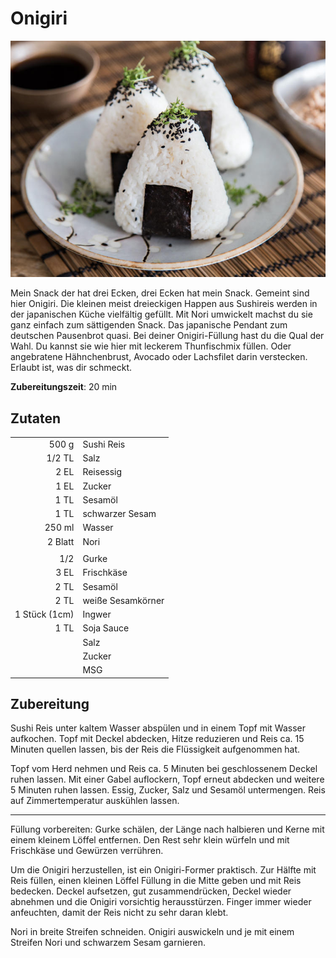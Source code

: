 # Onigiri

![Onigiri](./img/onigiri.jpg) 

Mein Snack der hat drei Ecken, drei Ecken hat mein Snack. Gemeint sind hier Onigiri. Die kleinen meist dreieckigen Happen aus Sushireis werden in der japanischen Küche vielfältig gefüllt. Mit Nori umwickelt machst du sie ganz einfach zum sättigenden Snack. Das japanische Pendant zum deutschen Pausenbrot quasi. Bei deiner Onigiri-Füllung hast du die Qual der Wahl. Du kannst sie wie hier mit leckerem Thunfischmix füllen. Oder angebratene Hähnchenbrust, Avocado oder Lachsfilet darin verstecken. Erlaubt ist, was dir schmeckt.

**Zubereitungszeit**: 20 min

## Zutaten

|               |                   |
| ------------: | ----------------- |
|         500 g | Sushi Reis        |
|        1/2 TL | Salz              |
|          2 EL | Reisessig         |
|          1 EL | Zucker            |
|          1 TL | Sesamöl           |
|          1 TL | schwarzer Sesam   |
|        250 ml | Wasser            |
|       2 Blatt | Nori              |
|               |                   |
|           1/2 | Gurke             |
|          3 EL | Frischkäse        |
|          2 TL | Sesamöl           |
|          2 TL | weiße Sesamkörner |
| 1 Stück (1cm) | Ingwer            |
|          1 TL | Soja Sauce        |
|               | Salz              |
|               | Zucker            |
|               | MSG               |

## Zubereitung

Sushi Reis unter kaltem Wasser abspülen und in einem Topf mit Wasser aufkochen. Topf mit Deckel abdecken, Hitze reduzieren und Reis ca. 15 Minuten quellen lassen, bis der Reis die Flüssigkeit aufgenommen hat.

Topf vom Herd nehmen und Reis ca. 5 Minuten bei geschlossenem Deckel ruhen lassen. Mit einer Gabel auflockern, Topf erneut abdecken und weitere 5 Minuten ruhen lassen. Essig, Zucker, Salz und Sesamöl untermengen. Reis auf Zimmertemperatur auskühlen lassen.

---

Füllung vorbereiten: Gurke schälen, der Länge nach halbieren und Kerne mit einem kleinem Löffel entfernen.
Den Rest sehr klein würfeln und mit Frischkäse und Gewürzen verrühren.

Um die Onigiri herzustellen, ist ein Onigiri-Former praktisch.
Zur Hälfte mit Reis füllen, einen kleinen Löffel Füllung in die Mitte geben und mit Reis bedecken.
Deckel aufsetzen, gut zusammendrücken, Deckel wieder abnehmen und die Onigiri vorsichtig herausstürzen.
Finger immer wieder anfeuchten, damit der Reis nicht zu sehr daran klebt.

Nori in breite Streifen schneiden. Onigiri auswickeln und je mit einem Streifen Nori und schwarzem Sesam garnieren.

